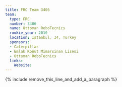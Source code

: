 ```yaml
---
title: FRC Team 3406
team:
  type: FRC
  number: 3406
  name: Ottoman RoboTecnics
  rookie_year: 2010
  location: Istanbul, 34, Turkey
  sponsors:
  - Caterpillar
  - Emlak Konut Mimarsinan Lisesi
  - Ottoman RoboTecnics
  links:
    Website:
---
```


{% include remove_this_line_and_add_a_paragraph %}